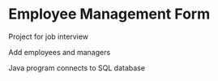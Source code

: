 # Employee Management Form

Project for job interview

Add employees and managers

Java program connects to SQL database
